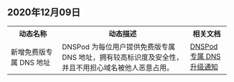 
## 2020年12月09日
<table>
<tr>
<th width="20%">动态名称</th>
<th width="50%">动态描述</th>
<th width="15%">相关文档</th>
</tr>
<tr>
<td>新增免费版专属 DNS 地址</td>
<td>DNSPod 为每位用户提供免费版专属 DNS 地址，拥有较高标识度及安全性，并且不用担心域名被他人恶意占用。</td>
<td><a href="https://cloud.tencent.com/document/product/302/50782">DNSPod 专属 DNS 升级通知</td>
</tr>
</table>

